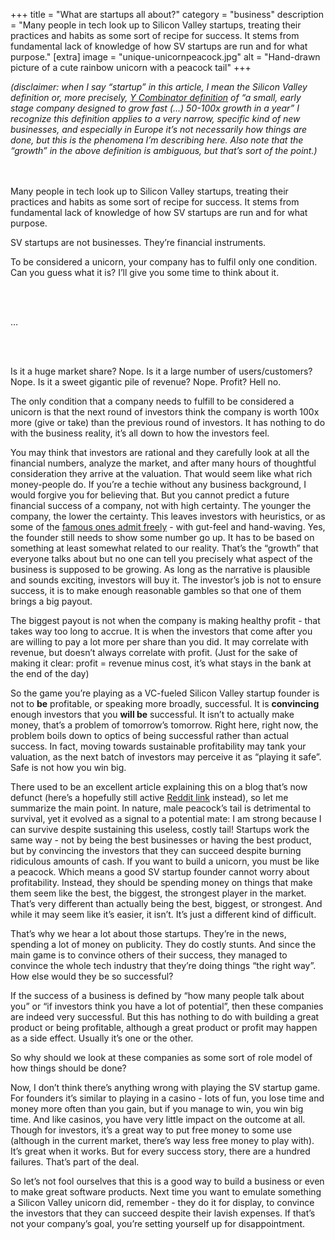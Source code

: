 +++
title = "What are startups all about?"
category = "business"
description = "Many people in tech look up to Silicon Valley startups, treating their practices and habits as some sort of recipe for success. It stems from fundamental lack of knowledge of how SV startups are run and for what purpose."
[extra]
image = "unique-unicornpeacock.jpg"
alt = "Hand-drawn picture of a cute rainbow unicorn with a peacock tail"
+++

*(disclaimer: when I say “startup” in this article, I mean the Silicon Valley definition or, more precisely, [Y Combinator definition](https://www.ycombinator.com/library/En-what-is-a-startup) of “a small, early stage company designed to grow fast (...) 50-100x growth in a year” I recognize this definition applies to a very narrow, specific kind of new businesses, and especially in Europe it’s not necessarily how things are done, but this is the phenomena I’m describing here. Also note that the “growth” in the above definition is ambiguous, but that’s sort of the point.)* 

<br></br>
Many people in tech look up to Silicon Valley startups, treating their practices and habits as some sort of recipe for success. It stems from fundamental lack of knowledge of how SV startups are run and for what purpose.

SV startups are not businesses. They’re financial instruments.

To be considered a unicorn, your company has to fulfil only one condition. Can you guess what it is? I’ll give you some time to think about it.

<br></br>

…

<br></br>

Is it a huge market share? Nope.
Is it a large number of users/customers? Nope.
Is it a sweet gigantic pile of revenue? Nope.
Profit? Hell no.

The only condition that a company needs to fulfill to be considered a unicorn is that the next round of investors think the company is worth 100x more (give or take) than the previous round of investors. It has nothing to do with the business reality, it’s all down to how the investors feel. 

You may think that investors are rational and they carefully look at all the financial numbers, analyze the market, and after many hours of thoughtful consideration they arrive at the valuation. That would seem like what rich money-people do. If you’re a techie without any business background, I would forgive you for believing that. But you cannot predict a future financial success of a company, not with high certainty. The younger the company, the lower the certainty. This leaves investors with heuristics, or as some of the [famous ones admit freely](https://fortune.com/article/mark-andreessen-venture-capitalism-ai-automation-a16z/) - with gut-feel and hand-waving. Yes, the founder still needs to show some number go up. It has to be based on something at least somewhat related to our reality. That’s the “growth” that everyone talks about but no one can tell you precisely what aspect of the business is supposed to be growing. As long as the narrative is plausible and sounds exciting, investors will buy it. The investor’s job is not to ensure success, it is to make enough reasonable gambles so that one of them brings a big payout.

The biggest payout is not when the company is making healthy profit - that takes way too long to accrue. It is when the investors that come after you are willing to pay a lot more per share than you did. It may correlate with revenue, but doesn’t always correlate with profit. (Just for the sake of making it clear: profit = revenue minus cost, it’s what stays in the bank at the end of the day)

So the game you’re playing as a VC-fueled Silicon Valley startup founder is not to **be** profitable, or speaking more broadly, successful. It is **convincing** enough investors that you **will be** successful. It isn’t to actually make money, that’s a problem of tomorrow’s tomorrow. Right here, right now, the problem boils down to optics of being successful rather than actual success. In fact, moving towards sustainable profitability may tank your valuation, as the next batch of investors may perceive it as “playing it safe”. Safe is not how you win big.

There used to be an excellent article explaining this on a blog that’s now defunct (here’s a hopefully still active [Reddit link](https://www.reddit.com/r/startups/comments/rrgpcl/to_build_a_unicorn_think_like_a_peacock/) instead), so let me summarize the main point. In nature, male peacock’s tail is detrimental to survival, yet it evolved as a signal to a potential mate: I am strong because I can survive despite sustaining this useless, costly tail! Startups work the same way - not by being the best businesses or having the best product, but by convincing the investors that they can succeed despite burning ridiculous amounts of cash. If you want to build a unicorn, you must be like a peacock. Which means a good SV startup founder cannot worry about profitability. Instead, they should be spending money on things that make them seem like the best, the biggest, the strongest player in the market. That’s very different than actually being the best, biggest, or strongest. And while it may seem like it’s easier, it isn’t. It’s just a different kind of difficult. 

That’s why we hear a lot about those startups. They’re in the news, spending a lot of money on publicity. They do costly stunts. And since the main game is to convince others of their success, they managed to convince the whole tech industry that they’re doing things “the right way”. How else would they be so successful? 

If the success of a business is defined by “how many people talk about you” or “if investors think you have a lot of potential”, then these companies are indeed very successful. But this has nothing to do with building a great product or being profitable, although a great product or profit may happen as a side effect. Usually it’s one or the other.

So why should we look at these companies as some sort of role model of how things should be done?

Now, I don’t think there’s anything wrong with playing the SV startup game. For founders it’s similar to playing in a casino - lots of fun, you lose time and money more often than you gain, but if you manage to win, you win big time. And like casinos, you have very little impact on the outcome at all. Though for investors, it’s a great way to put free money to some use (although in the current market, there’s way less free money to play with). It’s great when it works. But for every success story, there are a hundred failures. That’s part of the deal.

So let’s not fool ourselves that this is a good way to build a business or even to make great software products. Next time you want to emulate something a Silicon Valley unicorn did, remember - they do it for display, to convince the investors that they can succeed despite their lavish expenses. If that’s not your company’s goal, you’re setting yourself up for disappointment.